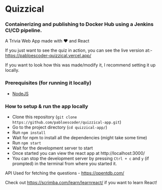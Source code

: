 # Quizzical
### Containerizing and publishing to Docker Hub using a Jenkins CI/CD pipeline.

A Trivia Web App made with ❤️ and React

If you just want to see the quiz in action, you can see the live version at:- 
https://pabloescoder-quizzical.vercel.app/ 

If you want to look how this was made/modify it, I recommend setting it up locally. 

### Prerequisites (for running it locally)

- [NodeJS](https://nodejs.org/en/)

### How to setup & run the app locally

- Clone this repository (`git clone https://github.com/pabloescoder/quizzical-app.git`)
- Go to the project directory (`cd quizzical-app/`)
- Run `npm install`
- Wait for npm to install all the dependencies (might take some time)
- Run `npm start`
- Wait for the development server to start
- Once started you can view the react app at http://localhost:3000/
- You can stop the development server by pressing `Ctrl + c` and `y` (if prompted) in the terminal from where you started it.



API Used for fetching the questions - https://opentdb.com/

Check out https://scrimba.com/learn/learnreact/ if you want to learn React!
